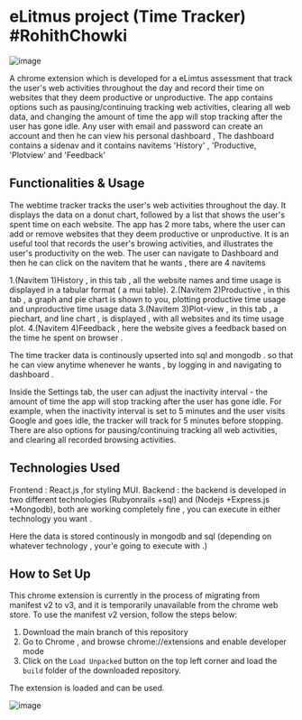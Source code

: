 # eLitmus project (Time Tracker) #RohithChowki

![image](https://github.com/JasonChen1203/auto-productivity-tracker/blob/main/public/demo.png?raw=true)

A chrome extension which is developed for a eLimtus assessment that track the user's web activities throughout the day and record their time on websites that they deem productive or unproductive. The app contains options such as pausing/continuing tracking web activities, clearing all web data, and changing the amount of time the app will stop tracking after the user has gone idle.
Any user with email and password can create an account and then he can view his personal dashboard , The dashboard contains a sidenav and it contains navitems 'History' , 'Productive, 'Plotview' and 'Feedback'

## Functionalities & Usage

The webtime tracker tracks the user's web activities throughout the day. It displays the data on a donut chart, followed by a list that shows the user's spent time on each website. The app has 2 more tabs, where the user can add or remove websites that they deem productive or unproductive. It is an useful tool that records the user's browing activities, and illustrates the user's productivity on the web. The user can navigate to Dashboard and then he can click on the navitem that he wants , there are 4 navitems 

1.(Navitem 1)History , in this tab , all the website names and time usage is displayed in a tabular format ( a mui table).
2.(Navitem 2)Productive , in this tab , a graph and pie chart  is shown to you, plotting productive time usage and unproductive time usage data
3.(Navitem 3)Plot-view , in this tab , a piechart, and line chart , is displayed , with all websites and its time usage plot.
4.(Navitem 4)Feedback , here the website gives a feedback based on the time he spent on browser .

The time tracker data is continously upserted into sql and mongodb . so that he can view anytime whenever he wants , by logging in and navigating to dashboard .

Inside the Settings tab, the user can adjust the inactivity interval - the amount of time the app will stop tracking after the user has gone idle. For example, when the inactivity interval is set to 5 minutes and the user visits Google and goes idle, the tracker will track for 5 minutes before stopping. There are also options for pausing/continuing tracking all web activities, and clearing all recorded browsing activities.


## Technologies Used
Frontend : React.js ,for styling MUI.
Backend : the backend is developed in two different technologies (Rubyonrails +sql) and  (Nodejs +Express.js +Mongodb), both are working completely fine , you can execute in either technology you want . 

Here the data is stored continously in mongodb and sql (depending on  whatever technology , your'e going to execute with .)
          
## How to Set Up

This chrome extension is currently in the process of migrating from manifest v2 to v3, and it is temporarily unavailable from the chrome web store. To use the manifest v2 version, follow the steps below:

1. Download the main branch of this repository
2. Go to Chrome , and browse chrome://extensions and enable developer mode 
3. Click on the ```Load Unpacked``` button on the top left corner and load the ```build``` folder of the downloaded repository.

The extension is loaded and can be used.

![image](https://github.com/JasonChen1203/auto-productivity-tracker/blob/main/public/demo_01.png?raw=true)


